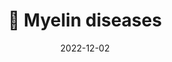 ---
title: 🧠 Myelin diseases
date: '2022-12-02'
type: book
weight: 302
commentable: true
_build:
  render: always
  list: never
show_breadcrumb: true
---